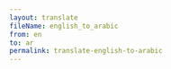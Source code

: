 ```yaml
--- 
layout: translate 
fileName: english_to_arabic 
from: en
to: ar 
permalink: translate-english-to-arabic
---
```

